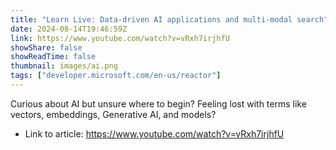 ```yaml
---
title: "Learn Live: Data-driven AI applications and multi-modal search"
date: 2024-08-14T19:46:59Z
link: https://www.youtube.com/watch?v=vRxh7irjhfU
showShare: false
showReadTime: false
thumbnail: images/ai.png
tags: ["developer.microsoft.com/en-us/reactor"]
---
```

Curious about AI but unsure where to begin? Feeling lost with terms like vectors, embeddings, Generative AI, and models?

- Link to article: https://www.youtube.com/watch?v=vRxh7irjhfU